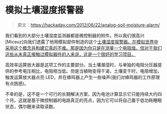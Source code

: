 # 模拟土壤湿度报警器

> 原文：<https://hackaday.com/2012/06/22/analog-soil-moisture-alarm/>

我们看到的大部分土壤湿度监测器都是微控制器的附件。所以我们很高兴[Miceuz]向我们透露了他用模拟部件制造的这个[土壤湿度报警器。在模拟世界中采用这个概念并构建它真的不难。那是因为你只是在测量一个电阻值。但对于我们这些从未真正接触过模拟器件的人来说，这是一个很好的学习项目。](http://wemakethings.net/2012/06/21/plant_watering_alarm/)

高效率运算放大器是这项工作的主要部分。当土壤潮湿时，与单独的电阻分压器提供的参考电压相比，电阻相当低。但是当植物变得干渴，土壤变干时，电阻增加，触发运算放大器点亮 LED，并在蜂鸣器上产生一些噪声(我们对蜂鸣器的工作原理有点困惑)。

不幸的是，这不是一个可行的长期解决方案，因为电池计算显示它只能持续大约四个月。这就是基于微控制器的电路真正的亮点，因为它可以将自己置于低功耗睡眠状态，偶尔醒来读取读数。
